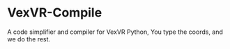 # VexVR-Compile
A code simplifier and compiler for VexVR Python, You type the coords, and we do the rest.
